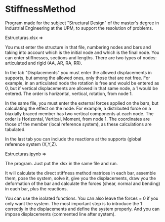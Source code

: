 # StiffnessMethod

Program made for the subject "Structural Design" of the master's degree in Industrial Engineering at the UPM, to support the resolution of problems. 

Estructuras.xlsx => 

You must enter the structure in that file, numbering nodes and bars and taking into account which is the initial node and which is the final node. You can enter stiffnesses, sections and lengths. There are two types of nodes: articulated and rigid (AA, AR, RA, RR). 

In the tab "Displacements" you must enter the allowed displacements in supports, but among the allowed ones, only those that are not free. For example, in an articulated node the rotation is free and would be entered as 0, but if vertical displacements are allowed in that same node, a 1 would be entered. The order is horizontal, vertical, rotation, from node 1. 

In the same file, you must enter the external forces applied on the bars, but calculating the effect on the node. For example, a distributed force on a biaxially braced member has two vertical components at each node. The order is Horizontal, Vertical, Moment, from node 1. The coordinates are those of the member (local reference system), as these calculations are tabulated.  

In the last tab you can include the reactions at the supports (global reference system (X,Y,Z). 


Estructuras.ipynb => 

The program. Just put the xlsx in the same file and run. 

It will calculate the direct stiffness method matrices in each bar, assemble them, pose the system, solve it, give you the displacements, draw you the deformation of the bar and calculate the forces (shear, normal and bending) in each bar, plus the reactions. 

You can use the isolated functions. You can also leave the forces = 0 if you only want the system. The most important step is to introduce the 1 correctly in the displacements and define the system properly. And you can impose displacements (commented line after system). 
